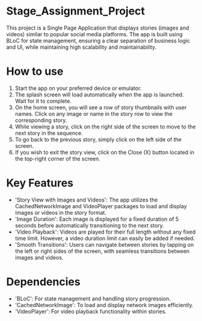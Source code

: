 # Stage_Assignment_Project

This project is a Single Page Application that displays stories (images and videos) similar to popular social media platforms. The app is built using BLoC for state management, ensuring a clear separation of business logic and UI, while maintaining high scalability and maintainability.


# How to use

1. Start the app on your preferred device or emulator.
2. The splash screen will load automatically when the app is launched. Wait for it to complete.
3. On the home screen, you will see a row of story thumbnails with user names. Click on any image or name in the story row to view the corresponding story.
4. While viewing a story, click on the right side of the screen to move to the next story in the sequence.
5. To go back to the previous story, simply click on the left side of the screen.
6. If you wish to exit the story view, click on the Close (X) button located in the top-right corner of the screen.


# Key Features

- 'Story View with Images and Videos': The app utilizes the CachedNetworkImage and VideoPlayer packages to load and display images or videos in the story format.
- 'Image Duration': Each image is displayed for a fixed duration of 5 seconds before automatically transitioning to the next story.
- 'Video Playback': Videos are played for their full length without any fixed time limit. However, a video duration limit can easily be added if needed.
- 'Smooth Transitions': Users can navigate between stories by tapping on the left or right sides of the screen, with seamless transitions between images and videos.


# Dependencies

- 'BLoC': For state management and handling story progression.
- 'CachedNetworkImage': To load and display network images efficiently.
- 'VideoPlayer': For video playback functionality within stories.